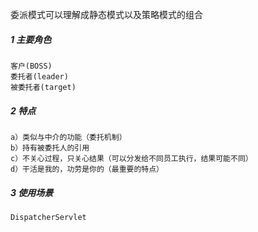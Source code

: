 委派模式可以理解成静态模式以及策略模式的组合

##### 1 主要角色  
    客户(BOSS)  
    委托者(leader)  
    被委托者(target)  
     
##### 2 特点
    a）类似与中介的功能（委托机制）
    b）持有被委托人的引用
    c）不关心过程，只关心结果（可以分发给不同员工执行，结果可能不同）
    d）干活是我的，功劳是你的（最重要的特点）
    
##### 3 使用场景
    DispatcherServlet